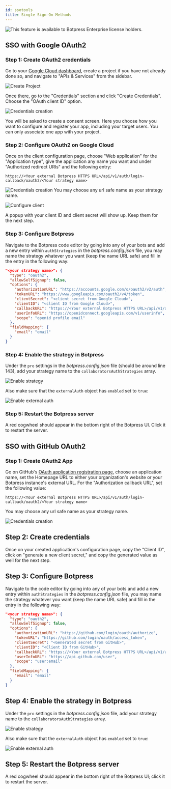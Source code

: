 ```yaml
---
id: ssotools
title: Single Sign-On Methods
---
```



![This feature is available to Botpress Enterprise license holders.](assets/botpress-enterprise-feature.png)
## SSO with Google OAuth2

### Step 1: Create OAuth2 credentials

Go to your [Google Cloud dashboard](https://console.cloud.google.com/), create a project if you have not already done so, and navigate to "APIs & Services" from the sidebar. 

![Create Project](../assets/oauth/goog_1a_create_oauth2_creds.png)

Once there, go to the "Credentials" section and click "Create Credentials". Choose the "OAuth client ID" option.

![Credentials creation](../assets/oauth/goog_1b_create_oauth2_creds.png)

You will be asked to create a consent screen. Here you choose how you want to configure and register your app, including your target users. You can only associate one app with your project.

### Step 2: Configure OAuth2 on Google Cloud

Once on the client configuration page, choose "Web application" for the "Application type", give the application any name you want and under "Authorized redirect URIs" and the following entry:

`https://<Your external Botpress HTTPS URL>/api/v1/auth/login-callback/oauth2/<Your strategy name>`

![Credentials creation](../assets/sso-google.png)
You may choose any url safe name as your strategy name.

![Configure client](../assets/oauth/goog_2_configure_client.png)

A popup with your client ID and client secret will show up. Keep them for the next step.

### Step 3: Configure Botpress

Navigate to the Botpress code editor by going into any of your bots and add a new entry within `authStrategies` in the _botpress.config.json_ file, you may name the strategy whatever you want (keep the name URL safe) and fill in the entry in the following way:

```json
"<your strategy name>": {
  "type": "oauth2",
  "allowSelfSignup": false,
  "options": {
    "authorizationURL": "https://accounts.google.com/o/oauth2/v2/auth",
    "tokenURL": "https://www.googleapis.com/oauth2/v4/token",
    "clientSecret": "<client secret from Google Cloud>",
    "clientID": "<client ID from Google Cloud>",
    "callbackURL": "https://<Your external Botpress HTTPS URL>/api/v1/auth/login-callback/oauth2/<Your strategy name>",
    "userInfoURL": "https://openidconnect.googleapis.com/v1/userinfo",
    "scope": "openid profile email"
  },
  "fieldMapping": {
    "email": "email"
  }
}
```

### Step 4: Enable the strategy in Botpress

Under the `pro` settings in the _botpress.config.json_ file (should be around line 143), add your strategy name to the `collaboratorsAuthStrategies` array.

![Enable strategy](../assets/oauth/az_5_enable_strategy.png)

Also make sure that the `externalAuth` object has `enabled` set to `true`:

![Enable external auth](../assets/oauth/az_5_enable_external_auth.png)

### Step 5: Restart the Botpress server

A red cogwheel should appear in the bottom right of the Botpress UI. Click it to restart the server.

## SSO with GitHub OAuth2

### Step 1: Create OAuth2 App

Go on GitHub's [OAuth application registration page](https://github.com/settings/applications/new), choose an application name, set the Homepage URL to either your organization's website or your Botpress instance's external URL. For the "Authorization callback URL", set the following value:

`https://<Your external Botpress HTTPS URL>/api/v1/auth/login-callback/oauth2/<Your strategy name>`

You may choose any url safe name as your strategy name.

![Credentials creation](../assets/oauth/gith_1_create_app.png)

## Step 2: Create credentials

Once on your created application's configuration page, copy the "Client ID", click on "generate a new client secret," and copy the generated value as well for the next step.

## Step 3: Configure Botpress
Navigate to the code editor by going into any of your bots and add a new entry within `authStrategies` in the _botpress.config.json_ file, you may name the strategy whatever you want (keep the name URL safe) and fill in the entry in the following way:

```json
"<your strategy name>": {
  "type": "oauth2",
  "allowSelfSignup": false,
  "options": {
    "authorizationURL": "https://github.com/login/oauth/authorize",
    "tokenURL": "https://github.com/login/oauth/access_token",
    "clientSecret": "<Generated secret from GitHub>",
    "clientID": "<Client ID from GitHub>",
    "callbackURL": "https://<Your external Botpress HTTPS URL>/api/v1/auth/login-callback/oauth2/<Your strategy name>",
    "userInfoURL": "https://api.github.com/user",
    "scope": "user:email"
  },
  "fieldMapping": {
    "email": "email"
  }
}
```


## Step 4: Enable the strategy in Botpress

Under the `pro` settings in the _botpress.config.json_ file, add your strategy name to the `collaboratorsAuthStrategies` array.

![Enable strategy](assets/oauth/az_5_enable_strategy.png)

Also make sure that the `externalAuth` object has `enabled` set to `true`:

![Enable external auth](assets/oauth/az_5_enable_external_auth.png)

## Step 5: Restart the Botpress server

A red cogwheel should appear in the bottom right of the Botpress UI; click it to restart the server.

